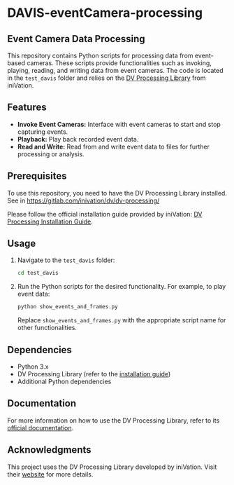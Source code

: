 # DAVIS-eventCamera-processing
## Event Camera Data Processing

This repository contains Python scripts for processing data from event-based cameras. These scripts provide functionalities such as invoking, playing, reading, and writing data from event cameras.
The code is located in the `test_davis` folder and relies on the [DV Processing Library](https://gitlab.com/inivation/dv/dv-processing/) from iniVation.

## Features

- **Invoke Event Cameras:** Interface with event cameras to start and stop capturing events.
- **Playback:** Play back recorded event data.
- **Read and Write:** Read from and write event data to files for further processing or analysis.

## Prerequisites
To use this repository, you need to have the DV Processing Library installed. See in https://gitlab.com/inivation/dv/dv-processing/

Please follow the official installation guide provided by iniVation:
[DV Processing Installation Guide](https://dv-processing.inivation.com/rel_1_7/installation.html).

## Usage

1. Navigate to the `test_davis` folder:
   ```bash
   cd test_davis
   ```

2. Run the Python scripts for the desired functionality. For example, to play event data:
   ```bash
   python show_events_and_frames.py
   ```

   Replace `show_events_and_frames.py` with the appropriate script name for other functionalities.

## Dependencies
- Python 3.x
- DV Processing Library (refer to the [installation guide](https://gitlab.com/inivation/dv/dv-processing/))
- Additional Python dependencies

## Documentation

For more information on how to use the DV Processing Library, refer to its [official documentation](https://docs.inivation.com/software/introduction.html).


## Acknowledgments

This project uses the DV Processing Library developed by iniVation. Visit their [website](https://inivation.com/) for more details.

